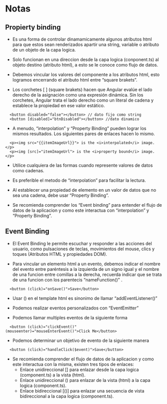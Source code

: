 # Notas

## Propierty binding

- Es una forma de controlar dinamamicamente algunos atributos html para que estos sean renderizados apartir una string, variable o atributo de un objeto de la capa logica.

- Solo funcionan en una direccion desde la capa logica (conponent.ts) al objeto destino (atributo html), a esto se le conoce como flujo de datos.

- Debemos vincular los valores del componente a los atributos html, esto logramos encerrando el atributo html entre “square brakets”.

- Los corchetes [ ] (square brakets) hacen que Angular evalúe el lado derecho de la asignación como una expresión dinámica. Sin los corchetes, Angular trata el lado derecho como un literal de cadena y establece la propiedad en ese valor estático.
```
  <button disabled="false"></button> // dato fijo como string
  <button [disabled]="btnDisabled"></button> //dato dinamico
```

- A menudo, “interpolation” y “Property Binding” pueden lograr los mismos resultados. Los siguientes pares de enlaces hacen lo mismo.
```
  <p><img src="{{itemImageUrl}}"> is the <i>interpolated</i> image.</p>
  <p><img [src]="itemImageUrl"> is the <i>property bound</i> image.</p>
```
- Utilice cualquiera de las formas cuando represente valores de datos como cadenas.

- Es preferible el metodo de “interpolation” para facilitar la lectura.

- Al establecer una propiedad de elemento en un valor de datos que no sea una cadena, debe usar “Property Binding”.

- Se recomienda comprender los “Event binding” para entender el flujo de datos de la aplicacion y como este interactua con “interpolation” y “Property Binding”.

## Event Binding

- El Event Binding le permite escuchar y responder a las acciones del usuario, como pulsaciones de teclas, movimientos del mouse, clics y toques (Atributos HTML y propiedades DOM).

- Para vincular un elemento html a un evento, debemos indicar el nombre del evento entre paréntesis a la izquierda de un signo igual y el nombre de una funcion entre comillas a la derecha, recuerda indicar que se trata de una funcion con los parentecis “nameFunction()” .
```
  <button (click)="onSave()">Save</button>
```
- Usar () en el template html es sinonimo de llamar “addEventListener()”

- Podemos realizar eventos personalizados con “EventEmitter”

- Podemos llamar multiples eventos de la siguiente forma
```
  <button (click)="clickEvent()" (mouseenter)="mouseEnterEvent()">Click Me</button>
```
- Podemos determinar un objetivo de evento de la siguiente manera
```
  <button (click)="handleClick($event)">Save</button>
```
- Se recomienda comprender el flujo de datos de la aplicacion y como este interactua con la misma, existen tres tipos de enlaces:
    - Enlace unidireccional [] para enlazar desde la capa logica (component.ts) a la vista (html).
    - Enlace unidireccional () para enlazar de la vista (html) a la capa logica (component.ts).
    - Enlace bidireccional [()] para enlazar una secuencia de vista bidireccional a la capa logica (component.ts).

